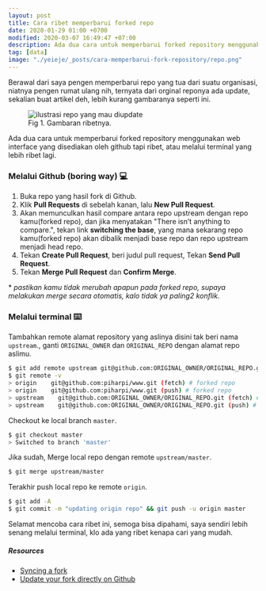 ```yaml
---
layout: post
title: Cara ribet memperbarui forked repo
date: 2020-01-29 01:00 +0700
modified: 2020-03-07 16:49:47 +07:00
description: Ada dua cara untuk memperbarui forked repository menggunakan web interface yang disediakan oleh github tapi ribet, atau melalui terminal yang lebih ribet lagi.
tag: [data]
image: "./yeieje/_posts/cara-memperbarui-fork-repository/repo.png"
---
```


Berawal dari saya pengen memperbarui repo yang tua dari suatu organisasi, niatnya pengen rumat ulang nih, ternyata dari orginal reponya ada update, sekalian buat artikel deh, lebih kurang gambaranya seperti ini.

<figure>

<imv src="https://user-images.githubusercontent.com/74714697/100329442-00260100-3011-11eb-8bae-7b5c6a2d8ccf.jpg">

<img src="./yeieje/_posts/cara-memperbarui-fork-repository/repo.png" alt="ilustrasi repo yang mau diupdate">
<figcaption>Fig 1. Gambaran ribetnya.</figcaption>
</figure>

Ada dua cara untuk memperbarui forked repository menggunakan web interface yang disediakan oleh github tapi ribet, atau melalui terminal yang lebih ribet lagi.

### Melalui Github (boring way) 💻

1. Buka repo yang hasil fork di Github.
1. Klik **Pull Requests** di sebelah kanan, lalu **New Pull Request**.
1. Akan memunculkan hasil compare antara repo upstream dengan repo kamu(forked repo), dan jika menyatakan "There isn’t anything to compare.", tekan link **switching the base**, yang mana sekarang repo kamu(forked repo) akan dibalik menjadi base repo dan repo upstream menjadi head repo.
1. Tekan **Create Pull Request**, beri judul pull request, Tekan **Send Pull Request**.
1. Tekan **Merge Pull Request** dan **Confirm Merge**.

\* _pastikan kamu tidak merubah apapun pada forked repo, supaya melakukan merge secara otomatis, kalo tidak ya paling2 konflik._

### Melalui terminal ⌨️

Tambahkan remote alamat repository yang aslinya disini tak beri nama `upstream`., ganti `ORIGINAL_OWNER` dan `ORIGINAL_REPO` dengan alamat repo aslimu.

```bash
$ git add remote upstream git@github.com:ORIGINAL_OWNER/ORIGINAL_REPO.git
$ git remote -v
> origin    git@github.com:piharpi/www.git (fetch) # forked repo
> origin    git@github.com:piharpi/www.git (push) # forked repo
> upstream    git@github.com:ORIGINAL_OWNER/ORIGINAL_REPO.git (fetch) # upstream repo / original repo
> upstream    git@github.com:ORIGINAL_OWNER/ORIGINAL_REPO.git (push) # upstream repo / original repo
```

Checkout ke local branch `master`.

```bash
$ git checkout master
> Switched to branch 'master'
```

Jika sudah, Merge local repo dengan remote `upstream/master`.

```bash
$ git merge upstream/master
```

Terakhir push local repo ke remote `origin`.

```bash
$ git add -A
$ git commit -m "updating origin repo" && git push -u origin master
```

Selamat mencoba cara ribet ini, semoga bisa dipahami, saya sendiri lebih senang melalui terminal, klo ada yang ribet kenapa cari yang mudah.

##### Resources

- [Syncing a fork](https://help.github.com/en/github/collaborating-with-issues-and-pull-requests/syncing-a-fork)
- [Update your fork directly on Github](https://rick.cogley.info/post/update-your-forked-repository-directly-on-github/#top)
